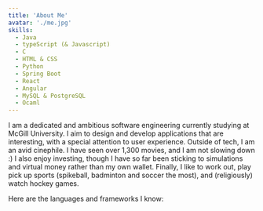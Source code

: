 ```yaml
---
title: 'About Me'
avatar: './me.jpg'
skills:
  - Java
  - typeScript (& Javascript)
  - C
  - HTML & CSS
  - Python
  - Spring Boot
  - React
  - Angular
  - MySQL & PostgreSQL
  - Ocaml
---
```


I am a dedicated and ambitious software engineering currently studying at McGill University. I aim to design and develop applications that are interesting, with a special attention to user experience.
Outside of tech, I am an avid cinephile. I have seen over 1,300 movies, and I am not slowing down :) I also enjoy investing, though I have so far been sticking to simulations and virtual money rather than my own wallet. Finally, I like to work out, play pick up sports (spikeball, badminton and soccer the most), and (religiously) watch hockey games. 

Here are the languages and frameworks I know:
